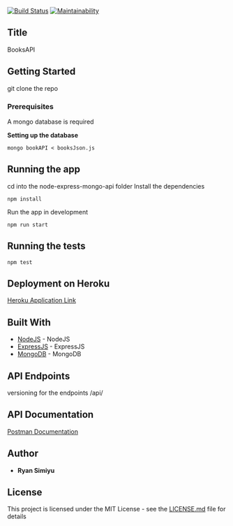 [![Build Status](https://travis-ci.org/Raywire/node-express-mongo-api.svg?branch=develop)](https://travis-ci.org/Raywire/node-express-mongo-api)
[![Maintainability](https://api.codeclimate.com/v1/badges/99061152f7a952369204/maintainability)](https://codeclimate.com/github/Raywire/node-express-mongo-api/maintainability)
## Title
BooksAPI

## Getting Started

git clone the repo

### Prerequisites

A mongo database is required

**Setting up the database**
```
mongo bookAPI < booksJson.js
```

## Running the app
cd into the node-express-mongo-api folder
Install the dependencies
```node
npm install
```
Run the app in development
```node
npm run start
```

## Running the tests
```node
npm test
```

## Deployment on Heroku

[Heroku Application Link](https://node-express-mongo-api.herokuapp.com/api/books)

## Built With

*   [NodeJS](https://nodejs.org/) - NodeJS
*   [ExpressJS](https://expressjs.com/) - ExpressJS
*   [MongoDB](https://docs.mongodb.com/) - MongoDB

## API Endpoints

versioning for the endpoints
/api/

## API Documentation

[Postman Documentation](https://documenter.getpostman.com/view/6831940/SVYrtz6f)

## Author

*   **Ryan Simiyu** 

## License

This project is licensed under the MIT License - see the [LICENSE.md](LICENSE.md) file for details